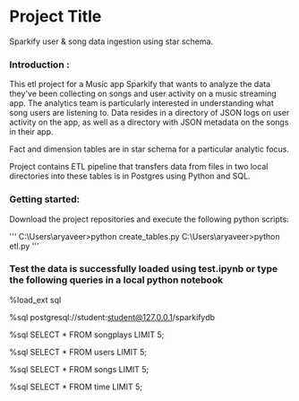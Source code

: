 # Project Title 

Sparkify user & song data ingestion using star schema. 

### Introduction : 

This etl project for a Music app Sparkify that wants to analyze the data they've been collecting on songs and user activity on a music streaming app. The analytics team is particularly interested in understanding what song users are listening to. Data resides in a directory of JSON logs on user activity on the app, as well as a directory with JSON metadata on the songs in their app.

Fact and dimension tables are in star schema for a particular analytic focus.

Project contains ETL pipeline that transfers data from files in two local directories into these tables is in Postgres using Python and SQL. 

### Getting started: 

Download the project repositories and execute the following python scripts: 

'''
C:\Users\aryaveer>python create_tables.py
C:\Users\aryaveer>python etl.py
'''

### Test the data is successfully loaded using test.ipynb or type the following queries in a local python notebook 

%load_ext sql

%sql postgresql://student:student@127.0.0.1/sparkifydb

%sql SELECT * FROM songplays LIMIT 5;

%sql SELECT * FROM users LIMIT 5;

%sql SELECT * FROM songs LIMIT 5;

%sql SELECT * FROM time LIMIT 5;

